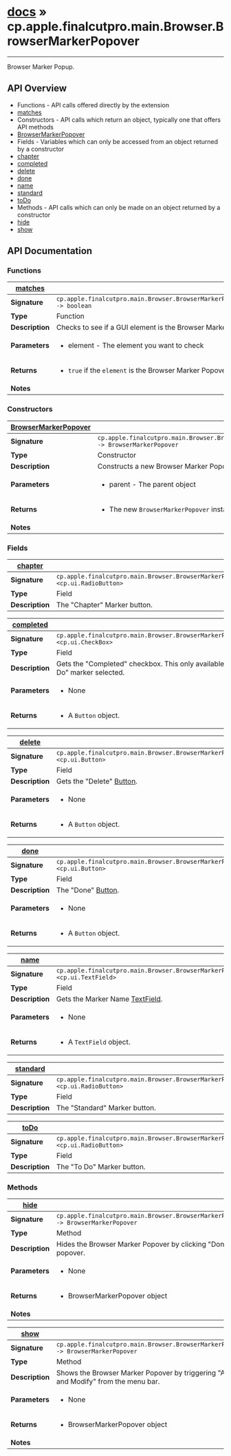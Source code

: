 # [docs](index.md) » cp.apple.finalcutpro.main.Browser.BrowserMarkerPopover
---

Browser Marker Popup.

## API Overview
* Functions - API calls offered directly by the extension
 * [matches](#matches)
* Constructors - API calls which return an object, typically one that offers API methods
 * [BrowserMarkerPopover](#BrowserMarkerPopover)
* Fields - Variables which can only be accessed from an object returned by a constructor
 * [chapter](#chapter)
 * [completed](#completed)
 * [delete](#delete)
 * [done](#done)
 * [name](#name)
 * [standard](#standard)
 * [toDo](#toDo)
* Methods - API calls which can only be made on an object returned by a constructor
 * [hide](#hide)
 * [show](#show)

## API Documentation

### Functions

| [matches](#matches)         |                                                                                     |
| --------------------------------------------|-------------------------------------------------------------------------------------|
| **Signature**                               | `cp.apple.finalcutpro.main.Browser.BrowserMarkerPopover.matches(element) -> boolean`                                                                    |
| **Type**                                    | Function                                                                     |
| **Description**                             | Checks to see if a GUI element is the Browser Marker Popover or not                                                                     |
| **Parameters**                              | <ul><li>element - The element you want to check</li></ul> |
| **Returns**                                 | <ul><li>`true` if the `element` is the Browser Marker Popover otherwise `false`</li></ul>          |
| **Notes**                                   | <ul></ul>                |

### Constructors

| [BrowserMarkerPopover](#BrowserMarkerPopover)         |                                                                                     |
| --------------------------------------------|-------------------------------------------------------------------------------------|
| **Signature**                               | `cp.apple.finalcutpro.main.Browser.BrowserMarkerPopover(parent) -> BrowserMarkerPopover`                                                                    |
| **Type**                                    | Constructor                                                                     |
| **Description**                             | Constructs a new Browser Marker Popover                                                                     |
| **Parameters**                              | <ul><li>parent - The parent object</li></ul> |
| **Returns**                                 | <ul><li>The new `BrowserMarkerPopover` instance.</li></ul>          |
| **Notes**                                   | <ul></ul>                |

### Fields

| [chapter](#chapter)         |                                                                                     |
| --------------------------------------------|-------------------------------------------------------------------------------------|
| **Signature**                               | `cp.apple.finalcutpro.main.Browser.BrowserMarkerPopover.chapter <cp.ui.RadioButton>`                                                                    |
| **Type**                                    | Field                                                                     |
| **Description**                             | The "Chapter" Marker button.                                                                     |

| [completed](#completed)         |                                                                                     |
| --------------------------------------------|-------------------------------------------------------------------------------------|
| **Signature**                               | `cp.apple.finalcutpro.main.Browser.BrowserMarkerPopover.completed <cp.ui.CheckBox>`                                                                    |
| **Type**                                    | Field                                                                     |
| **Description**                             | Gets the "Completed" checkbox. This only available if you have a "To Do" marker selected.                                                                     |
| **Parameters**                              | <ul><li>None</li></ul> |
| **Returns**                                 | <ul><li>A `Button` object.</li></ul>          |

| [delete](#delete)         |                                                                                     |
| --------------------------------------------|-------------------------------------------------------------------------------------|
| **Signature**                               | `cp.apple.finalcutpro.main.Browser.BrowserMarkerPopover.delete <cp.ui.Button>`                                                                    |
| **Type**                                    | Field                                                                     |
| **Description**                             | Gets the "Delete" [Button](cp.ui.Button.md).                                                                     |
| **Parameters**                              | <ul><li>None</li></ul> |
| **Returns**                                 | <ul><li>A `Button` object.</li></ul>          |

| [done](#done)         |                                                                                     |
| --------------------------------------------|-------------------------------------------------------------------------------------|
| **Signature**                               | `cp.apple.finalcutpro.main.Browser.BrowserMarkerPopover.done <cp.ui.Button>`                                                                    |
| **Type**                                    | Field                                                                     |
| **Description**                             | The "Done" [Button](cp.ui.Button.md).                                                                     |
| **Parameters**                              | <ul><li>None</li></ul> |
| **Returns**                                 | <ul><li>A `Button` object.</li></ul>          |

| [name](#name)         |                                                                                     |
| --------------------------------------------|-------------------------------------------------------------------------------------|
| **Signature**                               | `cp.apple.finalcutpro.main.Browser.BrowserMarkerPopover.name <cp.ui.TextField>`                                                                    |
| **Type**                                    | Field                                                                     |
| **Description**                             | Gets the Marker Name [TextField](cp.ui.TextField.md).                                                                     |
| **Parameters**                              | <ul><li>None</li></ul> |
| **Returns**                                 | <ul><li>A `TextField` object.</li></ul>          |

| [standard](#standard)         |                                                                                     |
| --------------------------------------------|-------------------------------------------------------------------------------------|
| **Signature**                               | `cp.apple.finalcutpro.main.Browser.BrowserMarkerPopover.standard <cp.ui.RadioButton>`                                                                    |
| **Type**                                    | Field                                                                     |
| **Description**                             | The "Standard" Marker button.                                                                     |

| [toDo](#toDo)         |                                                                                     |
| --------------------------------------------|-------------------------------------------------------------------------------------|
| **Signature**                               | `cp.apple.finalcutpro.main.Browser.BrowserMarkerPopover.toDo <cp.ui.RadioButton>`                                                                    |
| **Type**                                    | Field                                                                     |
| **Description**                             | The "To Do" Marker button.                                                                     |

### Methods

| [hide](#hide)         |                                                                                     |
| --------------------------------------------|-------------------------------------------------------------------------------------|
| **Signature**                               | `cp.apple.finalcutpro.main.Browser.BrowserMarkerPopover:hide() -> BrowserMarkerPopover`                                                                    |
| **Type**                                    | Method                                                                     |
| **Description**                             | Hides the Browser Marker Popover by clicking "Done" on the popover.                                                                     |
| **Parameters**                              | <ul><li>None</li></ul> |
| **Returns**                                 | <ul><li>BrowserMarkerPopover object</li></ul>          |
| **Notes**                                   | <ul></ul>                |

| [show](#show)         |                                                                                     |
| --------------------------------------------|-------------------------------------------------------------------------------------|
| **Signature**                               | `cp.apple.finalcutpro.main.Browser.BrowserMarkerPopover:show() -> BrowserMarkerPopover`                                                                    |
| **Type**                                    | Method                                                                     |
| **Description**                             | Shows the Browser Marker Popover by triggering "Add Marker and Modify" from the menu bar.                                                                     |
| **Parameters**                              | <ul><li>None</li></ul> |
| **Returns**                                 | <ul><li>BrowserMarkerPopover object</li></ul>          |
| **Notes**                                   | <ul></ul>                |

